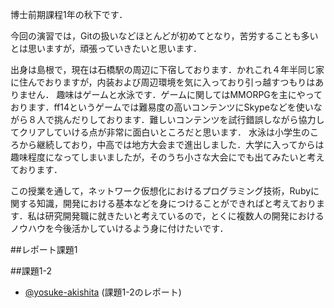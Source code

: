 博士前期課程1年の秋下です．

今回の演習では，Gitの扱いなどほとんどが初めてとなり，苦労することも多いとは思いますが，頑張っていきたいと思います．

出身は島根で，現在は石橋駅の周辺に下宿しております．かれこれ４年半同じ家に住んでおりますが，内装および周辺環境を気に入っており引っ越すつもりはありません．
趣味はゲームと水泳です．ゲームに関してはMMORPGを主にやっております．ff14というゲームでは難易度の高いコンテンツにSkypeなどを使いながら８人で挑んだりしております．難しいコンテンツを試行錯誤しながら協力してクリアしていける点が非常に面白いところだと思います．
水泳は小学生のころから継続しており，中高では地方大会まで進出しました．大学に入ってからは趣味程度になってしまいましたが，そのうち小さな大会にでも出てみたいと考えております．

この授業を通して，ネットワーク仮想化におけるプログラミング技術，Rubyに関する知識，開発における基本などを身につけることができればと考えております．私は研究開発職に就きたいと考えているので，とくに複数人の開発におけるノウハウを今後活かしていけるよう身に付けたいです．


##レポート課題1

##課題1-2
* [@yosuke-akishita](https://github.com/handai-trema/hello-trema-yosuke-akishita/blob/master/%E6%83%85%E5%A0%B1%E3%83%8D%E3%83%83%E3%83%88%E3%83%AF%E3%83%BC%E3%82%AF%E5%AD%A6%E6%BC%94%E7%BF%922-y-akishita-1-2.pdf) (課題1-2のレポート)
